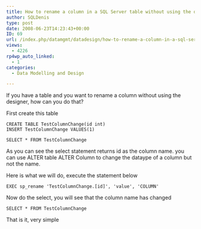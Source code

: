 ```yaml
---
title: How to rename a column in a SQL Server table without using the designer
author: SQLDenis
type: post
date: 2008-06-23T14:23:43+00:00
ID: 69
url: /index.php/datamgmt/datadesign/how-to-rename-a-column-in-a-sql-server-t/
views:
  - 4226
rp4wp_auto_linked:
  - 1
categories:
  - Data Modelling and Design

---
```

If you have a table and you want to rename a column without using the designer, how can you do that? 

First create this table 

```
CREATE TABLE TestColumnChange(id int) 
INSERT TestColumnChange VALUES(1) 
```

```
SELECT * FROM TestColumnChange 
```

As you can see the select statement returns id as the column name. you can use ALTER table ALTER Column to change the dataype of a column but not the name. 

Here is what we will do, execute the statement below 

```
EXEC sp_rename 'TestColumnChange.[id]', 'value', 'COLUMN' 
```

Now do the select, you will see that the column name has changed 

```
SELECT * FROM TestColumnChange 
```

That is it, very simple